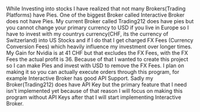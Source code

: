 While Investing into stocks I have realized that not many Brokers(Trading Platforms) have Pies. One of the biggest Broker called Interactive Broker does not have Pies.
My current Broker called Trading212 does have pies but you cannot change your primary currency to USD if you live in Europe 
so I have to invest with my countrys currency(CHF, its the currency of Switzerland) into US Stocks
and if I do that I get charged FX Fees (Currency Conversion Fees) which heavily influence my investment over longer times. 
My Gain for Nvidia is at 41 CHF but that excludes the FX Fees, with the FX Fees the actual profit is 36.
Because of that I wanted to create this project so I can make Pies and invest with USD to remove the FX Fees.
I plan on making it so you can actually execute orders through this program, for example Interactive Broker has good API Support. 
Sadly my Broker(Trading212) does have API Key but the primary feature that I need isn't implemented yet because of that reason
I will focus on making this program without API Keys after that I will start implementing Interactive Broker.

